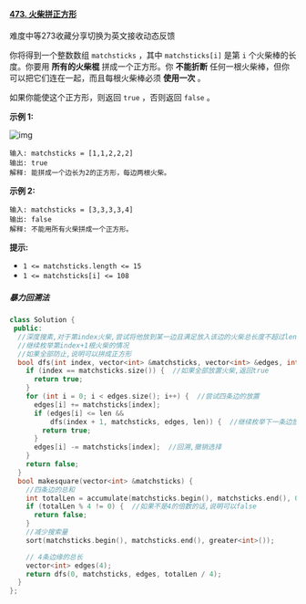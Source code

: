 #### [473. 火柴拼正方形](https://leetcode.cn/problems/matchsticks-to-square/)

难度中等273收藏分享切换为英文接收动态反馈

你将得到一个整数数组 `matchsticks` ，其中 `matchsticks[i]` 是第 `i` 个火柴棒的长度。你要用 **所有的火柴棍** 拼成一个正方形。你 **不能折断** 任何一根火柴棒，但你可以把它们连在一起，而且每根火柴棒必须 **使用一次** 。

如果你能使这个正方形，则返回 `true` ，否则返回 `false` 。

 

**示例 1:**

![img](https://assets.leetcode.com/uploads/2021/04/09/matchsticks1-grid.jpg)

```
输入: matchsticks = [1,1,2,2,2]
输出: true
解释: 能拼成一个边长为2的正方形，每边两根火柴。
```

**示例 2:**

```
输入: matchsticks = [3,3,3,3,4]
输出: false
解释: 不能用所有火柴拼成一个正方形。
```

 

**提示:**

- `1 <= matchsticks.length <= 15`
- `1 <= matchsticks[i] <= 108`



##### 暴力回溯法

```c++
class Solution {
 public:
  //深度搜素,对于第index火柴,尝试将他放到某一边且满足放入该边的火柴总长度不超过len,
  //继续枚举第index+1根火柴的情况
  //如果全部防止,说明可以拼成正方形
  bool dfs(int index, vector<int> &matchsticks, vector<int> &edges, int len) {
    if (index == matchsticks.size()) {  //如果全部放置火柴,返回true
      return true;
    }
    for (int i = 0; i < edges.size(); i++) {  //尝试四条边的放置
      edges[i] += matchsticks[index];
      if (edges[i] <= len &&
          dfs(index + 1, matchsticks, edges, len)) {  //继续枚举下一条边放置
        return true;
      }
      edges[i] -= matchsticks[index];  //回溯,撤销选择
    }
    return false;
  }
  bool makesquare(vector<int> &matchsticks) {
    //四条边的总和
    int totalLen = accumulate(matchsticks.begin(), matchsticks.end(), 0);
    if (totalLen % 4 != 0) {  //如果不是4的倍数的话,说明可以false
      return false;
    }
    //减少搜索量
    sort(matchsticks.begin(), matchsticks.end(), greater<int>());

    // 4条边缘的总长
    vector<int> edges(4);
    return dfs(0, matchsticks, edges, totalLen / 4);
  }
};

```

